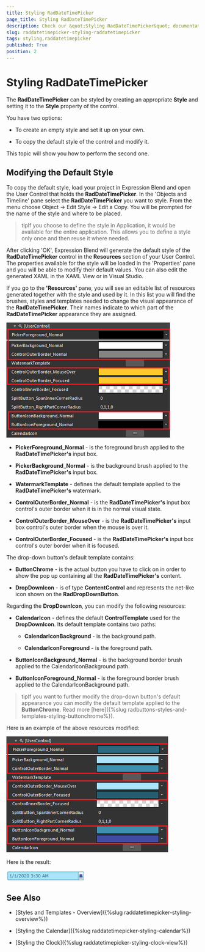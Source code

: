 ```yaml
---
title: Styling RadDateTimePicker
page_title: Styling RadDateTimePicker
description: Check our &quot;Styling RadDateTimePicker&quot; documentation article for the RadDateTimePicker {{ site.framework_name }} control.
slug: raddatetimepicker-styling-raddatetimepicker
tags: styling,raddatetimepicker
published: True
position: 2
---
```


# Styling RadDateTimePicker

The __RadDateTimePicker__ can be styled by creating an appropriate __Style__ and setting it to the __Style__ property of the control. 

You have two options:

* To create an empty style and set it up on your own.

* To copy the default style of the control and modify it.

This topic will show you how to perform the second one.

## Modifying the Default Style

To copy the default style, load your project in Expression Blend and open the User Control that holds the __RadDateTimePicker__. In the 'Objects and Timeline' pane select the __RadDateTimePicker__ you want to style. From the menu choose Object -> Edit Style -> Edit a Copy. You will be prompted for the name of the style and where to be placed.

>tipIf you choose to define the style in Application, it would be available for the entire application. This allows you to define a style only once and then reuse it where needed.

After clicking 'OK', Expression Blend will generate the default style of the __RadDateTimePicker__ control in the __Resources__ section of your User Control. The properties available for the style will be loaded in the 'Properties' pane and you will be able to modify their default values. You can also edit the generated XAML in the XAML View or in Visual Studio.

If you go to the __'Resources'__ pane, you will see an editable list of resources generated together with the style and used by it. In this list you will find the brushes, styles and templates needed to change the visual appearance of the __RadDateTimePicker__. Their names indicate to which part of the __RadDateTimePicker__ appearance they are assigned.

![WPF RadDateTimePicker ](images/dateTimePicker_styling_styling_the_raddatetimepicker_010.png)

* __PickerForeground_Normal__ - is the foreground brush applied to the __RadDateTimePicker's__ input box.

* __PickerBackground_Normal__ - is the background  brush applied to the __RadDateTimePicker's__ input box.

* __WatermarkTemplate__ - defines the default template applied to the __RadDateTimePicker's__ watermark.

* __ControlOuterBorder_Normal__ - is the __RadDateTimePicker's__ input box control's outer border when it is in the normal visual state.

* __ControlOuterBorder_MouseOver__ - is the __RadDateTimePicker's__ input box control's outer border when the mouse is over it.

* __ControlOuterBorder_Focused__ - is the __RadDateTimePicker's__ input box control's outer border when it is focused.

The drop-down button's default template contains:

* __ButtonChrome__ - is the actual button you have to click on in order to show the pop up containing all the __RadDateTimePicker's__ content.

* __DropDownIcon__ - is of type __ContentControl__ and represents the net-like icon shown on the __RadDropDownButton__.

Regarding the __DropDownIcon__, you can modify the following resources:

* __CalendarIcon__ - defines the default __ControlTemplate__ used for the __DropDownIcon__. Its default template contains two paths:

	* __CalendarIconBackground__ - is the background path.

	* __CalendarIconForeground__ - is the foreground path.

* __ButtonIconBackground_Normal__ - is the background border brush applied to the CalendarIconBackground path.

* __ButtonIconForeground_Normal__ - is the foreground border brush applied to the CalendarIconBackground path.

>tipIf you want to further modify the drop-down button's default appearance you can modify the default template applied to the __ButtonChrome__. Read more [here]({%slug radbuttons-styles-and-templates-styling-buttonchrome%}).

Here is an example of the above resources modified:

![WPF RadDateTimePicker ](images/dateTimePicker_styling_styling_the_raddatetimepicker_020.png)

Here is the result:

![WPF RadDateTimePicker ](images/dateTimePicker_styling_styling_the_raddatetimepicker_030.png)

## See Also

 * [Styles and Templates - Overview]({%slug raddatetimepicker-styling-overview%})

 * [Styling the Calendar]({%slug raddatetimepicker-styling-calendar%})

 * [Styling the Clock]({%slug raddatetimepicker-styling-clock-view%})